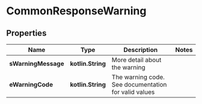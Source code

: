 
# CommonResponseWarning

## Properties
| Name | Type | Description | Notes |
| ------------ | ------------- | ------------- | ------------- |
| **sWarningMessage** | **kotlin.String** | More detail about the warning |  |
| **eWarningCode** | **kotlin.String** | The warning code. See documentation for valid values |  |



